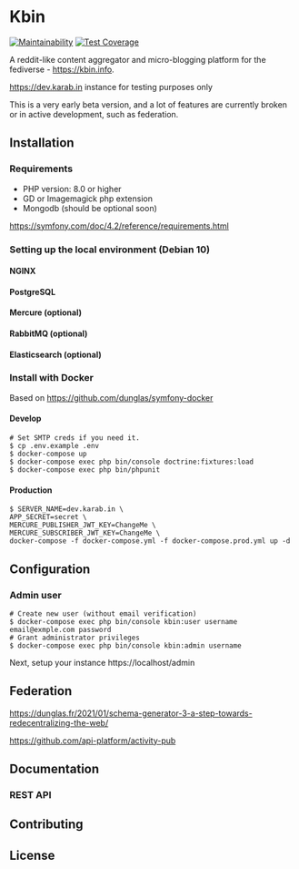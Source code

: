# Kbin
[![Maintainability](https://api.codeclimate.com/v1/badges/ee285c05da04524ea2f9/maintainability)](https://codeclimate.com/github/ernestwisniewski/kbin/maintainability)
[![Test Coverage](https://api.codeclimate.com/v1/badges/ee285c05da04524ea2f9/test_coverage)](https://codeclimate.com/github/ernestwisniewski/kbin/test_coverage)

A reddit-like content aggregator and micro-blogging platform for the fediverse - https://kbin.info.

https://dev.karab.in instance for testing purposes only

This is a very early beta version, and a lot of features are currently broken or in active development, such as federation.
## Installation
### Requirements
* PHP version: 8.0 or higher
* GD or Imagemagick php extension
* Mongodb (should be optional soon)

https://symfony.com/doc/4.2/reference/requirements.html
### Setting up the local environment (Debian 10)
#### NGINX
#### PostgreSQL
#### Mercure (optional)
#### RabbitMQ (optional)
#### Elasticsearch (optional)
### Install with Docker
Based on https://github.com/dunglas/symfony-docker
#### Develop
```console
# Set SMTP creds if you need it.
$ cp .env.example .env
$ docker-compose up
$ docker-compose exec php bin/console doctrine:fixtures:load
$ docker-compose exec php bin/phpunit
```
#### Production
```console
$ SERVER_NAME=dev.karab.in \
APP_SECRET=secret \
MERCURE_PUBLISHER_JWT_KEY=ChangeMe \
MERCURE_SUBSCRIBER_JWT_KEY=ChangeMe \
docker-compose -f docker-compose.yml -f docker-compose.prod.yml up -d
```
## Configuration

### Admin user
```console
# Create new user (without email verification)
$ docker-compose exec php bin/console kbin:user username email@exmple.com password
# Grant administrator privileges
$ docker-compose exec php bin/console kbin:admin username
```
Next, setup your instance https://localhost/admin
## Federation
https://dunglas.fr/2021/01/schema-generator-3-a-step-towards-redecentralizing-the-web/

https://github.com/api-platform/activity-pub
## Documentation
### REST API

## Contributing

## License
